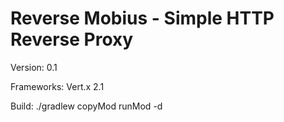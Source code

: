 Reverse Mobius - Simple HTTP Reverse Proxy
==========================================

Version: 0.1

Frameworks: Vert.x 2.1

Build: ./gradlew copyMod runMod -d